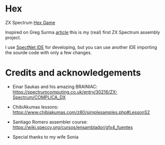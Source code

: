 # Hex
ZX Spectrum [Hex Game](https://en.wikipedia.org/wiki/Hex_(board_game))

Inspired on Greg Surma [article](https://towardsdatascience.com/hex-creating-intelligent-opponents-with-minimax-driven-ai-part-1-%CE%B1-%CE%B2-pruning-cc1df850e5bd) this is my (real) first ZX Spectrum assembly project.

I use [SpectNet IDE](https://dotneteer.github.io/spectnetide/) for developing, but you can use another IDE importing the sourde code with only a few changes.

# Credits and acknowledgements

- Einar Saukas and his amazing BRAINIAC: https://spectrumcomputing.co.uk/entry/30216/ZX-Spectrum/COMPLICA_DX
- ChibiAkumas lessons: https://www.chibiakumas.com/z80/simplesamples.php#LessonS2
- Santiago Romero assembler course: https://wiki.speccy.org/cursos/ensamblador/gfx4_fuentes
 
- Special thanks to my wife Sonia

